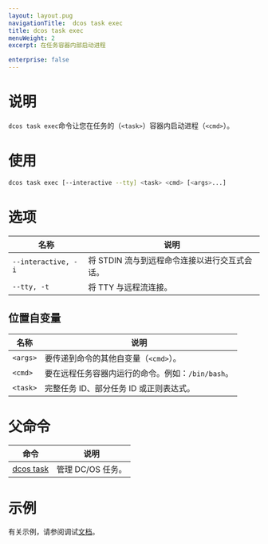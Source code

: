 ```yaml
---
layout: layout.pug
navigationTitle:  dcos task exec
title: dcos task exec
menuWeight: 2
excerpt: 在任务容器内部启动进程

enterprise: false
---
```


# 说明
`dcos task exec`命令让您在任务的（`<task>`）容器内启动进程（`<cmd>`）。

# 使用

```bash
dcos task exec [--interactive --tty] <task> <cmd> [<args>...]
```

# 选项

| 名称 | 说明 |
|---------|-------------|
| `--interactive, -i` | 将 STDIN 流与到远程命令连接以进行交互式会话。|
| `--tty, -t` | 将 TTY 与远程流连接。|

## 位置自变量

| 名称 | 说明 |
|---------|-------------|
| `<args>` | 要传递到命令的其他自变量（`<cmd>`）。|
| `<cmd>` | 要在远程任务容器内运行的命令。例如：`/bin/bash`。|
| `<task>` | 完整任务 ID、部分任务 ID 或正则表达式。|

# 父命令

| 命令 | 说明 |
|---------|-------------|
| [dcos task](/dcos/cn/1.12/cli/command-reference/dcos-task/) | 管理 DC/OS 任务。|

# 示例

有关示例，请参阅调试[文档](/dcos/cn/1.12/monitoring/debugging/)。
